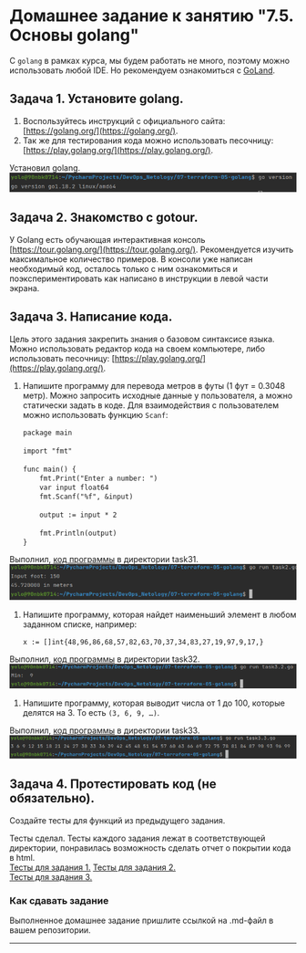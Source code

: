 # Домашнее задание к занятию "7.5. Основы golang"

С `golang` в рамках курса, мы будем работать не много, поэтому можно использовать любой IDE. 
Но рекомендуем ознакомиться с [GoLand](https://www.jetbrains.com/ru-ru/go/).  

## Задача 1. Установите golang.
1. Воспользуйтесь инструкций с официального сайта: [https://golang.org/](https://golang.org/).
2. Так же для тестирования кода можно использовать песочницу: [https://play.golang.org/](https://play.golang.org/).

Установил golang.
<br>![goversion!](images/golang_task1.png)<br>


## Задача 2. Знакомство с gotour.
У Golang есть обучающая интерактивная консоль [https://tour.golang.org/](https://tour.golang.org/). 
Рекомендуется изучить максимальное количество примеров. В консоли уже написан необходимый код, 
осталось только с ним ознакомиться и поэкспериментировать как написано в инструкции в левой части экрана.  

## Задача 3. Написание кода. 
Цель этого задания закрепить знания о базовом синтаксисе языка. Можно использовать редактор кода 
на своем компьютере, либо использовать песочницу: [https://play.golang.org/](https://play.golang.org/).

1. Напишите программу для перевода метров в футы (1 фут = 0.3048 метр). Можно запросить исходные данные 
у пользователя, а можно статически задать в коде.
    Для взаимодействия с пользователем можно использовать функцию `Scanf`:
    ```
    package main
    
    import "fmt"
    
    func main() {
        fmt.Print("Enter a number: ")
        var input float64
        fmt.Scanf("%f", &input)
    
        output := input * 2
    
        fmt.Println(output)    
    }
    ```
Выполнил, [код программы](task31/task31.go) в директории task31.
<br>![task31!](images/golang_task3.1.png)<br>
 
1. Напишите программу, которая найдет наименьший элемент в любом заданном списке, например:
    ```
    x := []int{48,96,86,68,57,82,63,70,37,34,83,27,19,97,9,17,}
    ```
Выполнил, [код программы](task32/task32.go) в директории task32.
<br>![task32!](images/golang_task3.2.png)<br>

1. Напишите программу, которая выводит числа от 1 до 100, которые делятся на 3. То есть `(3, 6, 9, …)`.

Выполнил, [код программы](task33/task33.go) в директории task33.
<br>![task33!](images/golang_task3.3.png)<br> 

## Задача 4. Протестировать код (не обязательно).

Создайте тесты для функций из предыдущего задания. 

Тесты сделал.
Тесты каждого задания лежат в соответствующей директории, понравилась возможность сделать отчет о покрытии кода в html.  
[Тесты для задания 1.](task31/task31_test.go)
[Тесты для задания 2.](task32/task32_test.go)  
[Тесты для задания 3.](task31/task33_test.go)

### Как cдавать задание

Выполненное домашнее задание пришлите ссылкой на .md-файл в вашем репозитории.

---
